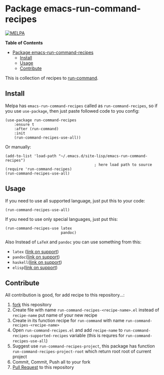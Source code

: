 # Package emacs-run-command-recipes
[![MELPA](https://melpa.org/packages/run-command-recipes-badge.svg)](https://melpa.org/#/run-command-recipes)
<!-- markdown-toc start - Don't edit this section. Run M-x markdown-toc-refresh-toc -->
**Table of Contents**

- [Package emacs-run-command-recipes](#package-emacs-run-command-recipes)
    - [Install](#install)
    - [Usage](#usage)
    - [Contribute](#contribute)

<!-- markdown-toc end -->

This is collection of recipes to [run-command](https://github.com/bard/emacs-run-command "cool package!").

## Install
Melpa has `emacs-run-command-recipes` called as `run-command-recipes`, so if you use `use-package`, then just paste followed code to you config:

```elisp
(use-package run-command-recipes
    :ensure t
    :after (run-command)
    :init
    (run-command-recipes-use-all))
```
Or manually:
```elisp
(add-to-list 'load-path "~/.emacs.d/site-lisp/emacs-run-command-recipes")
                                        ; here load path to source
(require 'run-command-recipes)
(run-command-recipes-use-all)
```
## Usage
If you need to use all supported language, just put this to your code:
```emacs-lisp
(run-command-recipes-use-all)
```

If you need to use only special languages, just put this:
```emacs-lisp
(run-command-recipes-use latex
                         pandoc)
```
Also Instead of `LaTeX` and `pandoc` you can use something from this:

* `latex` ([link on support](docs/latex.md "hi"))
* `pandoc`([link on support](docs/pandoc.md "hi"))
* `haskell`([link on support](docs/haskell.md "Haskell Rocks!"))
* `elisp`([link on support](docs/elisp.md "Elisp is LISP"))

## Contribute
All contribution is good, for add recipe to this repository...:

1. [fork](https://docs.github.com/en/get-started/quickstart/fork-a-repo "Documentation from github-docs") this repository
2. Create file with name `run-command-recipes-<recipe-name>.el` instead of `recipe-name` put name of your new recipe
3. Create in its function recipe for `run-command` with name `run-command-recipes-<recipe-name>`
4. Open `run-command-recipes.el` and add `recipe-name` to `run-command-recipes-supported-recipes` variable (this is requres for `run-command-recipes-use-all`)
5. Suggest use `run-command-recipes-project`, this package has function `run-command-recipes-project-root` which return root root of current project
6. Commit, Commit, Push all to your fork
7. [Pull Request](https://docs.github.com/en/pull-requests/collaborating-with-pull-requests/proposing-changes-to-your-work-with-pull-requests/about-pull-requests "Documentation about Pull Requests from GitHub Docs") to this repository
